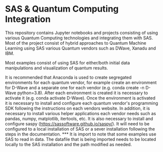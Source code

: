 # SAS & Quantum Computing Integration
This repository contains Jupyter notebooks and projects consisting of using
various Quantum Computing technologies and integrating them with SAS. Most of
the project consist of hybrid approaches to Quantum Machine Learning using SAS
various Quantum vendors such as DWave, Xanadu and IBM.

Most examples consist of using SAS for either/both initial data manipulations
and visualization of quantum results.

It is recommended that Anaconda is used to create segregated environments for
each quantum vendor, for example create an environment for D-Wave and a
separate one for each vendor (e.g. conda create -n D-Wave python=3.8). After
each environment is created it is necessary to activate it
(e.g. conda activate D-Wave). Once the environment is activated it is
necessary to install and configure each quantum vendor's programming SDK
following the instructions on each vendors website. In addition, it is
necessary to install various helper applications each vendor needs such as
pandas, numpy, matplotlib, itertools, etc. It is also necessary to install and
configure saspy (https://sassoftware.github.io/saspy/). It will need to be
configured to a local installation of SAS or a sever installation following the
steps in the documentation. *** It is import to note that some examples use SAS
to read in data. The datafile that is being imported needs to be located
locally to the SAS installation and the path modified as needed.
